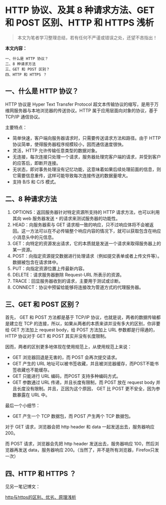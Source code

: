 # HTTP 协议、及其 8 种请求方法、GET 和 POST 区别、HTTP 和 HTTPS 浅析

> 本文为笔者学习整理总结，若有任何不严谨或错误之处，还望不吝指出！

**本文内容：**

```
一、什么是 HTTP 协议？
二、8 种请求方法
三、GET 和 POST 区别？
四、HTTP 和 HTTPS ？
```

## 一、什么是 HTTP 协议？

HTTP 协议是 Hyper Text Transfer Protocol 超文本传输协议的缩写，是用于万维网服务器与本地浏览器的传送协议。HTTP 属于应用层面向对象的协议，基于 TCP/IP 通信协议。

主要特点：

* 简单快速，客户端向服务器请求时，只需要传送请求方法和路径。由于 HTTP 协议简单，使得服务器程序规模较小，因而通信速度很快。
* 灵活，HTTP 允许传输任意类型的数据对象。
* 无连接，每次连接只处理一个请求，服务器处理完客户端的请求，并受到客户的应答后，即断开连接。
* 无状态，即对事务处理没有记忆功能，这意味着如果后续处理前面的信息，则它需要信息重传，这样可能导致每次连接传送的数据量增大。
* 支持 B/S 和 C/S 模式。

## 二、8 种请求方法

1. OPTIONS：返回服务器针对特定资源所支持的 HTTP 请求方法，也可以利用其向 web 服务器发送 `*` 的请求来测试服务器的功能性。
2. HEAD：向服务器索与 GET 请求相一致的响应，只不过响应体将不会被返回。这一方法可以在不必传输整个响应内容的情况下，就可以获取包含在响应小消息头中的元信息。
3. GET：向特定的资源发出请求，它的本质就是发送一个请求来取得服务器上的某一资源。
4. POST：向指定资源提交数据进行处理请求（例如提交表单或者上传文件等）。数据被包含在请求体中。
5. PUT：向指定资源位置上传最新内容。
6. DELETE：请求服务器删除 Request-URL 所表示的资源。
7. TRACE：回显服务器收到的请求，主要用于测试或诊断。
8. CONNECT：协议中预留给能够将连接改为管道方式的代理服务器。

## 三、GET 和 POST 区别？

首先， GET 和 POST 方法都是基于 TCP/IP 协议，也就是说，两者的数据传输都是建立在 TCP 的连接，所以，如果从两者的本质来讲并没有多大的区别，你非要给 GET 方法加上 request body，给 POST 方法加上 URL 参数都是行得通的，HTTP 协议对于 GET 和 POST 其实并没有长度限制。

因而，两者的区别更多地体现在使用规范上，从使用规范上来说：

* GET 浏览器回退是无害的，而 POST 会再次提交请求。
* GET 产生的 URL 地址可以被书签收藏，并且被浏览器缓存，而POST不能书签收藏也不能缓存。
* GET 只能进行 URL 编码，而POST 支持多种编码方式。
* GET 参数通过 URL 传递，并且长度有限制，而 POST 放在 request body 并且长度没有限制。并且，正因为这个原因， GET 比 POST 更不安全，因为参数暴露在 URL 中。

最后一个小细节：

* GET 产生一个 TCP 数据包，而 POST 产生两个 TCP 数据包。

对于 GET 请求，浏览器会把 http header 和 data 一起发送出去，服务器响应 200。

而 POST 请求，浏览器会先把 http header 发送出去，服务器响应 100，然后浏览器再发送 data，服务器响应 200。（当然了，并不是所有浏览器，Firefox只发一次）

## 四、HTTP 和 HTTPS ？

见另一笔记博文：

[http与https的区别、优劣、原理浅析](../http与https的区别、优劣、原理浅析)

